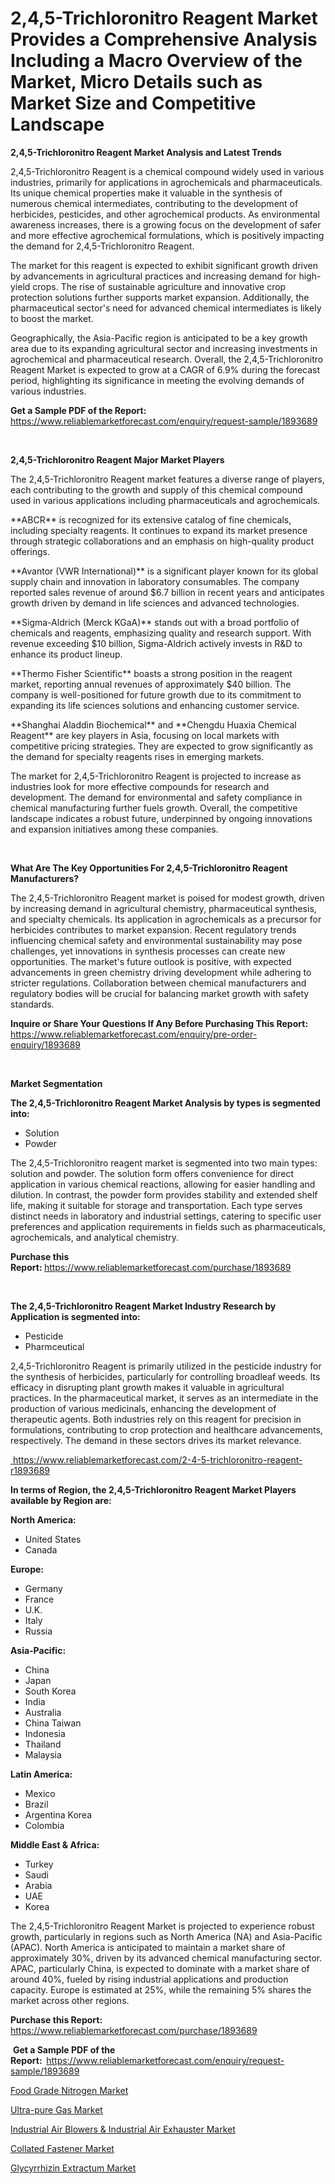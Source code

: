 <p><h1>2,4,5-Trichloronitro Reagent Market Provides a Comprehensive Analysis Including a Macro Overview of the Market, Micro Details such as Market Size and Competitive Landscape</h1></p><p><strong>2,4,5-Trichloronitro Reagent Market Analysis and Latest Trends</strong></p>
<p><p>2,4,5-Trichloronitro Reagent is a chemical compound widely used in various industries, primarily for applications in agrochemicals and pharmaceuticals. Its unique chemical properties make it valuable in the synthesis of numerous chemical intermediates, contributing to the development of herbicides, pesticides, and other agrochemical products. As environmental awareness increases, there is a growing focus on the development of safer and more effective agrochemical formulations, which is positively impacting the demand for 2,4,5-Trichloronitro Reagent.</p><p>The market for this reagent is expected to exhibit significant growth driven by advancements in agricultural practices and increasing demand for high-yield crops. The rise of sustainable agriculture and innovative crop protection solutions further supports market expansion. Additionally, the pharmaceutical sector's need for advanced chemical intermediates is likely to boost the market. </p><p>Geographically, the Asia-Pacific region is anticipated to be a key growth area due to its expanding agricultural sector and increasing investments in agrochemical and pharmaceutical research. Overall, the 2,4,5-Trichloronitro Reagent Market is expected to grow at a CAGR of 6.9% during the forecast period, highlighting its significance in meeting the evolving demands of various industries.</p></p>
<p><strong>Get a Sample PDF of the Report:&nbsp;</strong> <a href="https://www.reliablemarketforecast.com/enquiry/request-sample/1893689?utm_campaign=1899&utm_medium=2&utm_source=Github&utm_content=ia&utm_term=28032025&utm_id=245-trichloronitro-reagent">https://www.reliablemarketforecast.com/enquiry/request-sample/1893689</a></p>
<p>&nbsp;</p>
<p><strong>2,4,5-Trichloronitro Reagent Major Market Players</strong></p>
<p><p>The 2,4,5-Trichloronitro Reagent market features a diverse range of players, each contributing to the growth and supply of this chemical compound used in various applications including pharmaceuticals and agrochemicals.</p><p>**ABCR** is recognized for its extensive catalog of fine chemicals, including specialty reagents. It continues to expand its market presence through strategic collaborations and an emphasis on high-quality product offerings.</p><p>**Avantor (VWR International)** is a significant player known for its global supply chain and innovation in laboratory consumables. The company reported sales revenue of around $6.7 billion in recent years and anticipates growth driven by demand in life sciences and advanced technologies.</p><p>**Sigma-Aldrich (Merck KGaA)** stands out with a broad portfolio of chemicals and reagents, emphasizing quality and research support. With revenue exceeding $10 billion, Sigma-Aldrich actively invests in R&D to enhance its product lineup.</p><p>**Thermo Fisher Scientific** boasts a strong position in the reagent market, reporting annual revenues of approximately $40 billion. The company is well-positioned for future growth due to its commitment to expanding its life sciences solutions and enhancing customer service.</p><p>**Shanghai Aladdin Biochemical** and **Chengdu Huaxia Chemical Reagent** are key players in Asia, focusing on local markets with competitive pricing strategies. They are expected to grow significantly as the demand for specialty reagents rises in emerging markets.</p><p>The market for 2,4,5-Trichloronitro Reagent is projected to increase as industries look for more effective compounds for research and development. The demand for environmental and safety compliance in chemical manufacturing further fuels growth. Overall, the competitive landscape indicates a robust future, underpinned by ongoing innovations and expansion initiatives among these companies.</p></p>
<p>&nbsp;</p>
<p><strong>What Are The Key Opportunities For 2,4,5-Trichloronitro Reagent Manufacturers?</strong></p>
<p><p>The 2,4,5-Trichloronitro Reagent market is poised for modest growth, driven by increasing demand in agricultural chemistry, pharmaceutical synthesis, and specialty chemicals. Its application in agrochemicals as a precursor for herbicides contributes to market expansion. Recent regulatory trends influencing chemical safety and environmental sustainability may pose challenges, yet innovations in synthesis processes can create new opportunities. The market's future outlook is positive, with expected advancements in green chemistry driving development while adhering to stricter regulations. Collaboration between chemical manufacturers and regulatory bodies will be crucial for balancing market growth with safety standards.</p></p>
<p><strong>Inquire or Share Your Questions If Any Before Purchasing This Report:</strong> <a href="https://www.reliablemarketforecast.com/enquiry/pre-order-enquiry/1893689?utm_campaign=1899&utm_medium=2&utm_source=Github&utm_content=ia&utm_term=28032025&utm_id=245-trichloronitro-reagent">https://www.reliablemarketforecast.com/enquiry/pre-order-enquiry/1893689</a></p>
<p>&nbsp;</p>
<p><strong>Market Segmentation</strong></p>
<p><strong>The 2,4,5-Trichloronitro Reagent Market Analysis by types is segmented into:</strong></p>
<p><ul><li>Solution</li><li>Powder</li></ul></p>
<p><p>The 2,4,5-Trichloronitro reagent market is segmented into two main types: solution and powder. The solution form offers convenience for direct application in various chemical reactions, allowing for easier handling and dilution. In contrast, the powder form provides stability and extended shelf life, making it suitable for storage and transportation. Each type serves distinct needs in laboratory and industrial settings, catering to specific user preferences and application requirements in fields such as pharmaceuticals, agrochemicals, and analytical chemistry.</p></p>
<p><strong>Purchase this Report:&nbsp;</strong><a href="https://www.reliablemarketforecast.com/purchase/1893689?utm_campaign=1899&utm_medium=2&utm_source=Github&utm_content=ia&utm_term=28032025&utm_id=245-trichloronitro-reagent">https://www.reliablemarketforecast.com/purchase/1893689</a></p>
<p>&nbsp;</p>
<p><strong>The 2,4,5-Trichloronitro Reagent Market Industry Research by Application is segmented into:</strong></p>
<p><ul><li>Pesticide</li><li>Pharmceutical</li></ul></p>
<p><p>2,4,5-Trichloronitro Reagent is primarily utilized in the pesticide industry for the synthesis of herbicides, particularly for controlling broadleaf weeds. Its efficacy in disrupting plant growth makes it valuable in agricultural practices. In the pharmaceutical market, it serves as an intermediate in the production of various medicinals, enhancing the development of therapeutic agents. Both industries rely on this reagent for precision in formulations, contributing to crop protection and healthcare advancements, respectively. The demand in these sectors drives its market relevance.</p></p>
<p><a href="https://www.reliablemarketforecast.com/2-4-5-trichloronitro-reagent-r1893689?utm_campaign=1899&utm_medium=2&utm_source=Github&utm_content=ia&utm_term=28032025&utm_id=245-trichloronitro-reagent">&nbsp;https://www.reliablemarketforecast.com/2-4-5-trichloronitro-reagent-r1893689</a></p>
<p><strong>In terms of Region, the 2,4,5-Trichloronitro Reagent Market Players available by Region are:</strong></p>
<p>
    <p> <strong> North America: </strong>
        <ul>
            <li>United States</li>
            <li>Canada</li>
        </ul>
        </p> 
    <p> <strong> Europe: </strong>
        <ul>
            <li>Germany</li>
            <li>France</li>
            <li>U.K.</li>
            <li>Italy</li>
            <li>Russia</li>
        </ul>
        </p> 
    <p> <strong> Asia-Pacific: </strong>
        <ul>
            <li>China</li>
            <li>Japan</li>
            <li>South Korea</li>
            <li>India</li>
            <li>Australia</li>
            <li>China Taiwan</li>
            <li>Indonesia</li>
            <li>Thailand</li>
            <li>Malaysia</li>
        </ul>
        </p> 
    <p> <strong> Latin America: </strong>
        <ul>
            <li>Mexico</li>
            <li>Brazil</li>
            <li>Argentina Korea</li>
            <li>Colombia</li>
        </ul>
        </p> 
    <p> <strong> Middle East & Africa: </strong>
        <ul>
            <li>Turkey</li>
            <li>Saudi</li>
            <li>Arabia</li>
            <li>UAE</li>
            <li>Korea</li>
        </ul>
    </p>
    </p>
<p><p>The 2,4,5-Trichloronitro Reagent Market is projected to experience robust growth, particularly in regions such as North America (NA) and Asia-Pacific (APAC). North America is anticipated to maintain a market share of approximately 30%, driven by its advanced chemical manufacturing sector. APAC, particularly China, is expected to dominate with a market share of around 40%, fueled by rising industrial applications and production capacity. Europe is estimated at 25%, while the remaining 5% shares the market across other regions.</p></p>
<p><strong>Purchase this Report: </strong><a href="https://www.reliablemarketforecast.com/purchase/1893689?utm_campaign=1899&utm_medium=2&utm_source=Github&utm_content=ia&utm_term=28032025&utm_id=245-trichloronitro-reagent">https://www.reliablemarketforecast.com/purchase/1893689</a></p>
<p>&nbsp;<strong>Get a Sample PDF of the Report:&nbsp;&nbsp;</strong><a href="https://www.reliablemarketforecast.com/enquiry/request-sample/1893689?utm_campaign=1899&utm_medium=2&utm_source=Github&utm_content=ia&utm_term=28032025&utm_id=245-trichloronitro-reagent">https://www.reliablemarketforecast.com/enquiry/request-sample/1893689</a></p>
<p><strong></strong></p>
<p><p><a href="https://github.com/sahoolipko6f/Market-Research-Report-List-1/blob/main/food-grade-nitrogen-market.md?utm_campaign=1899&utm_medium=2&utm_source=Github&utm_content=ia&utm_term=28032025&utm_id=245-trichloronitro-reagent">Food Grade Nitrogen Market</a></p><p><a href="https://github.com/iontahoehlct/Market-Research-Report-List-1/blob/main/ultra-pure-gas-market.md?utm_campaign=1899&utm_medium=2&utm_source=Github&utm_content=ia&utm_term=28032025&utm_id=245-trichloronitro-reagent">Ultra-pure Gas Market</a></p><p><a href="https://github.com/alawnhvicay/Market-Research-Report-List-1/blob/main/industrial-air-blowers-industrial-air-exhauster-market.md?utm_campaign=1899&utm_medium=2&utm_source=Github&utm_content=ia&utm_term=28032025&utm_id=245-trichloronitro-reagent">Industrial Air Blowers & Industrial Air Exhauster Market</a></p><p><a href="https://github.com/ranewknaller/Market-Research-Report-List-1/blob/main/collated-fastener-market.md?utm_campaign=1899&utm_medium=2&utm_source=Github&utm_content=ia&utm_term=28032025&utm_id=245-trichloronitro-reagent">Collated Fastener Market</a></p><p><a href="https://github.com/rogetspate12/Market-Research-Report-List-1/blob/main/glycyrrhizin-extractum-market.md?utm_campaign=1899&utm_medium=2&utm_source=Github&utm_content=ia&utm_term=28032025&utm_id=245-trichloronitro-reagent">Glycyrrhizin Extractum Market</a></p></p>